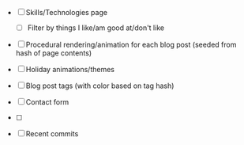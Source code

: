- [ ] Skills/Technologies page
    - [ ] Filter by things I like/am good at/don't like
- [ ] Procedural rendering/animation for each blog post (seeded from hash of page contents)
- [ ] Holiday animations/themes
- [ ] Blog post tags (with color based on tag hash)
- [ ] Contact form
- [ ]

- [ ] Recent commits